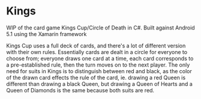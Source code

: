 # Kings

WIP of the card game Kings Cup/Circle of Death in C#. 
Built against Android 5.1 using the Xamarin framework


Kings Cup uses a full deck of cards, and there's a lot of different version with their own rules.
Essentially cards are dealt in a circle for everyone to choose from; everyone draws one card at a time,
  each card corresponds to a pre-established rule, then the turn moves on to the next player. 
The only need for suits in Kings is to distinguish between red and black, as the color of the drawn card
  effects the rule of the card, ie. drawing a red Queen is different than drawing a black Queen, but 
  drawing a Queen of Hearts and a Queen of Diamonds is the same because both suits are red.
  

